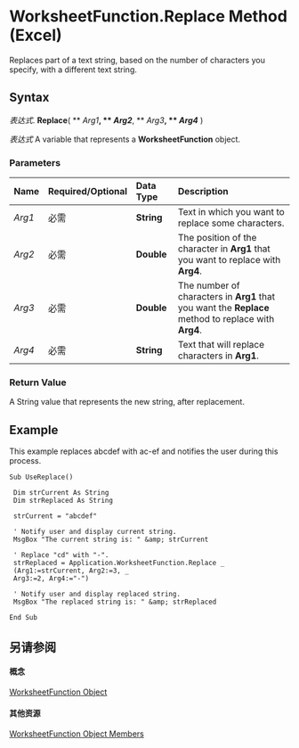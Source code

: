 
# WorksheetFunction.Replace Method (Excel)

Replaces part of a text string, based on the number of characters you specify, with a different text string.


## Syntax

 _表达式_. **Replace**( ** _Arg1_**, ** _Arg2_**, ** _Arg3_**, ** _Arg4_** )

 _表达式_ A variable that represents a **WorksheetFunction** object.


### Parameters



|**Name**|**Required/Optional**|**Data Type**|**Description**|
|:-----|:-----|:-----|:-----|
| _Arg1_|必需|**String**|Text in which you want to replace some characters.|
| _Arg2_|必需|**Double**|The position of the character in  **Arg1** that you want to replace with **Arg4**.|
| _Arg3_|必需|**Double**|The number of characters in  **Arg1** that you want the **Replace** method to replace with **Arg4**.|
| _Arg4_|必需|**String**|Text that will replace characters in  **Arg1**.|

### Return Value

A String value that represents the new string, after replacement.


## Example

This example replaces abcdef with ac-ef and notifies the user during this process.


```
Sub UseReplace() 
 
 Dim strCurrent As String 
 Dim strReplaced As String 
 
 strCurrent = "abcdef" 
 
 ' Notify user and display current string. 
 MsgBox "The current string is: " &amp; strCurrent 
 
 ' Replace "cd" with "-". 
 strReplaced = Application.WorksheetFunction.Replace _ 
 (Arg1:=strCurrent, Arg2:=3, _ 
 Arg3:=2, Arg4:="-") 
 
 ' Notify user and display replaced string. 
 MsgBox "The replaced string is: " &amp; strReplaced 
 
End Sub
```


## 另请参阅


#### 概念


[WorksheetFunction Object](7b1d5639-363d-632c-2cf0-2232562646b6.md)
#### 其他资源


[WorksheetFunction Object Members](http://msdn.microsoft.com/library/6811ca87-4b53-0bff-88c9-30bf7497879a%28Office.15%29.aspx)